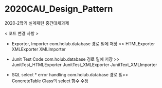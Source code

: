 # 2020CAU_Design_Pattern
2020-2학기 설계패턴 중간대체과제

< 코드 변경 사항 > 

- Exporter, Importer
com.holub.database 경로 밑에 저장 >> 
HTMLExporter 
XMLExporter 
XMLImporter

- Junit Test Code
com.holub.database 경로 밑에 저장 >> 
 JunitTest_HTMLExporter 
 JunitTest_XMLExporter 
 JunitText_XMLImporter 
 
 - SQL select * error handling 
 com.holub.database 경로 밑>> 
 ConcreteTable Class의 select 함수 수정 
